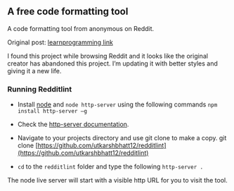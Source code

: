 ## A free code formatting tool

A code formatting tool from anonymous on Reddit.

Original post: [learnprogramming link](reddit.com/r/learnprogramming/comments/5dg7so/i_built_a_tool_that_helps_you_format_code_blocks/)

I found this project while browsing Reddit and it looks like the original creator has abandoned this project. I’m updating it with better styles and giving it a new life.

### Running Redditlint

* Install [node](https://nodejs.org/en/download/) and `node http-server` using the following commands
`npm install http-server –g`

* Check the [http-server documentation](https://www.npmjs.com/package/http-server).

* Navigate to your projects directory and use git clone to make a copy.
git clone [https://github.com/utkarshbhatt12/redditlint](https://github.com/utkarshbhatt12/redditlint)

* `cd` to the `redditlint` folder and type the following
`http-server .`

The node live server will start with a visible http URL for you to visit the tool.
